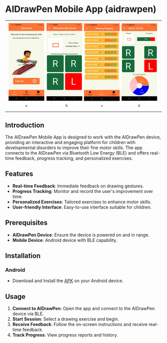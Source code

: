# AIDrawPen Mobile App (aidrawpen)

<table>
  <tr>
    <td><img src="aidrawpen/assets/app.png" alt="app.ng" width="500"/></td>
   </tr>
</table> 

## Introduction

The AIDrawPen Mobile App is designed to work with the AIDrawPen device, providing an interactive and engaging platform for children with developmental disorders to improve their fine motor skills. The app connects to the AIDrawPen via Bluetooth Low Energy (BLE) and offers real-time feedback, progress tracking, and personalized exercises.

## Features

- **Real-time Feedback**: Immediate feedback on drawing gestures.
- **Progress Tracking**: Monitor and record the user's improvement over time.
- **Personalized Exercises**: Tailored exercises to enhance motor skills.
- **User-friendly Interface**: Easy-to-use interface suitable for children.

## Prerequisites

- **AIDrawPen Device**: Ensure the device is powered on and in range.
- **Mobile Device**: Android device with BLE capability.

## Installation

### Android

- Download and Install the [APK](apk) on your Android device. 

## Usage

1. **Connect to AIDrawPen**: Open the app and connect to the AIDrawPen device via BLE.
2. **Start Session**: Select a drawing exercise and begin.
3. **Receive Feedback**: Follow the on-screen instructions and receive real-time feedback.
4. **Track Progress**: View progress reports and history.

